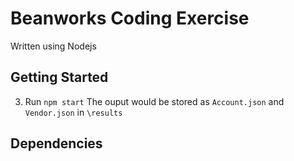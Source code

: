 # Beanworks Coding Exercise
Written using Nodejs


## Getting Started

3. Run
`npm start`
The ouput would be stored as `Account.json` and `Vendor.json` in  `\results`

## Dependencies
